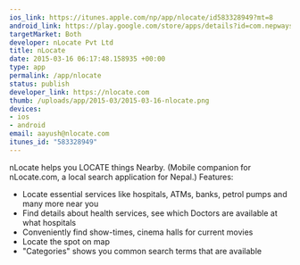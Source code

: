 ```yaml
--- 
ios_link: https://itunes.apple.com/np/app/nlocate/id583328949?mt=8
android_link: https://play.google.com/store/apps/details?id=com.nepways.nlocate
targetMarket: Both
developer: nLocate Pvt Ltd
title: nLocate
date: 2015-03-16 06:17:48.158935 +00:00
type: app
permalink: /app/nlocate
status: publish
developer_link: https://nlocate.com
thumb: /uploads/app/2015-03/2015-03-16-nlocate.png
devices: 
- ios
- android
email: aayush@nlocate.com
itunes_id: "583328949"
---
```


nLocate helps you LOCATE things Nearby.
(Mobile companion for nLocate.com, a local search application for Nepal.)
Features:
 - Locate essential services like hospitals, ATMs, banks, petrol pumps and many more near you
 - Find details about health services, see which Doctors are available at what hospitals 
 - Conveniently find show-times, cinema halls for current movies
 - Locate the spot on map
 - "Categories" shows you common search terms that are available
 
